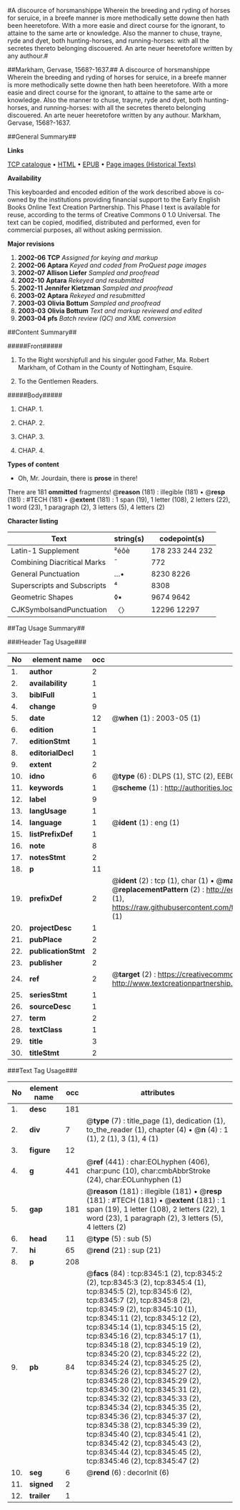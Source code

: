 #A discource of horsmanshippe Wherein the breeding and ryding of horses for seruice, in a breefe manner is more methodically sette downe then hath been heeretofore. With a more easie and direct course for the ignorant, to attaine to the same arte or knowledge. Also the manner to chuse, trayne, ryde and dyet, both hunting-horses, and running-horses: with all the secretes thereto belonging discouered. An arte neuer heeretofore written by any authour.#

##Markham, Gervase, 1568?-1637.##
A discource of horsmanshippe Wherein the breeding and ryding of horses for seruice, in a breefe manner is more methodically sette downe then hath been heeretofore. With a more easie and direct course for the ignorant, to attaine to the same arte or knowledge. Also the manner to chuse, trayne, ryde and dyet, both hunting-horses, and running-horses: with all the secretes thereto belonging discouered. An arte neuer heeretofore written by any authour.
Markham, Gervase, 1568?-1637.

##General Summary##

**Links**

[TCP catalogue](http://www.ota.ox.ac.uk/tcp/)  • 
[HTML](http://tei.it.ox.ac.uk/tcp/Texts-HTML/free/A06/A06916.html)  • 
[EPUB](http://tei.it.ox.ac.uk/tcp/Texts-EPUB/free/A06/A06916.epub) • 
[Page images (Historical Texts)](https://data.historicaltexts.jisc.ac.uk/view?pubId=eebo-99843601e&pageId=eebo-99843601e-8345-1)

**Availability**

This keyboarded and encoded edition of the
	       work described above is co-owned by the institutions
	       providing financial support to the Early English Books
	       Online Text Creation Partnership. This Phase I text is
	       available for reuse, according to the terms of Creative
	       Commons 0 1.0 Universal. The text can be copied,
	       modified, distributed and performed, even for
	       commercial purposes, all without asking permission.

**Major revisions**

1. __2002-06__ __TCP__ *Assigned for keying and markup*
1. __2002-06__ __Aptara__ *Keyed and coded from ProQuest page images*
1. __2002-07__ __Allison Liefer__ *Sampled and proofread*
1. __2002-10__ __Aptara__ *Rekeyed and resubmitted*
1. __2002-11__ __Jennifer Kietzman__ *Sampled and proofread*
1. __2003-02__ __Aptara__ *Rekeyed and resubmitted*
1. __2003-03__ __Olivia Bottum__ *Sampled and proofread*
1. __2003-03__ __Olivia Bottum__ *Text and markup reviewed and edited*
1. __2003-04__ __pfs__ *Batch review (QC) and XML conversion*

##Content Summary##

#####Front#####

1. To the Right worshipfull and his
singuler good Father, Ma. Robert Markham,
of Cotham in the County of Nottingham,
Esquire.

1. To the Gentlemen Readers.

#####Body#####

1. CHAP. 1.

1. CHAP. 2.

1. CHAP. 3.

1. CHAP. 4.

**Types of content**

  * Oh, Mr. Jourdain, there is **prose** in there!

There are 181 **ommitted** fragments! 
 @__reason__ (181) : illegible (181)  •  @__resp__ (181) : #TECH (181)  •  @__extent__ (181) : 1 span (19), 1 letter (108), 2 letters (22), 1 word (23), 1 paragraph (2), 3 letters (5), 4 letters (2)

**Character listing**


|Text|string(s)|codepoint(s)|
|---|---|---|
|Latin-1 Supplement|²éôè|178 233 244 232|
|Combining             Diacritical Marks|̄|772|
|General Punctuation|…•|8230 8226|
|Superscripts             and Subscripts|⁴|8308|
|Geometric Shapes|◊▪|9674 9642|
|CJKSymbolsandPunctuation|〈〉|12296 12297|

##Tag Usage Summary##

###Header Tag Usage###

|No|element name|occ|attributes|
|---|---|---|---|
|1.|__author__|2||
|2.|__availability__|1||
|3.|__biblFull__|1||
|4.|__change__|9||
|5.|__date__|12| @__when__ (1) : 2003-05 (1)|
|6.|__edition__|1||
|7.|__editionStmt__|1||
|8.|__editorialDecl__|1||
|9.|__extent__|2||
|10.|__idno__|6| @__type__ (6) : DLPS (1), STC (2), EEBO-CITATION (1), PROQUEST (1), VID (1)|
|11.|__keywords__|1| @__scheme__ (1) : http://authorities.loc.gov/ (1)|
|12.|__label__|9||
|13.|__langUsage__|1||
|14.|__language__|1| @__ident__ (1) : eng (1)|
|15.|__listPrefixDef__|1||
|16.|__note__|8||
|17.|__notesStmt__|2||
|18.|__p__|11||
|19.|__prefixDef__|2| @__ident__ (2) : tcp (1), char (1)  •  @__matchPattern__ (2) : ([0-9\-]+):([0-9IVX]+) (1), (.+) (1)  •  @__replacementPattern__ (2) : http://eebo.chadwyck.com/downloadtiff?vid=$1&page=$2 (1), https://raw.githubusercontent.com/textcreationpartnership/Texts/master/tcpchars.xml#$1 (1)|
|20.|__projectDesc__|1||
|21.|__pubPlace__|2||
|22.|__publicationStmt__|2||
|23.|__publisher__|2||
|24.|__ref__|2| @__target__ (2) : https://creativecommons.org/publicdomain/zero/1.0/ (1), http://www.textcreationpartnership.org/docs/. (1)|
|25.|__seriesStmt__|1||
|26.|__sourceDesc__|1||
|27.|__term__|2||
|28.|__textClass__|1||
|29.|__title__|3||
|30.|__titleStmt__|2||


###Text Tag Usage###

|No|element name|occ|attributes|
|---|---|---|---|
|1.|__desc__|181||
|2.|__div__|7| @__type__ (7) : title_page (1), dedication (1), to_the_reader (1), chapter (4)  •  @__n__ (4) : 1 (1), 2 (1), 3 (1), 4 (1)|
|3.|__figure__|12||
|4.|__g__|441| @__ref__ (441) : char:EOLhyphen (406), char:punc (10), char:cmbAbbrStroke (24), char:EOLunhyphen (1)|
|5.|__gap__|181| @__reason__ (181) : illegible (181)  •  @__resp__ (181) : #TECH (181)  •  @__extent__ (181) : 1 span (19), 1 letter (108), 2 letters (22), 1 word (23), 1 paragraph (2), 3 letters (5), 4 letters (2)|
|6.|__head__|11| @__type__ (5) : sub (5)|
|7.|__hi__|65| @__rend__ (21) : sup (21)|
|8.|__p__|208||
|9.|__pb__|84| @__facs__ (84) : tcp:8345:1 (2), tcp:8345:2 (2), tcp:8345:3 (2), tcp:8345:4 (1), tcp:8345:5 (2), tcp:8345:6 (2), tcp:8345:7 (2), tcp:8345:8 (2), tcp:8345:9 (2), tcp:8345:10 (1), tcp:8345:11 (2), tcp:8345:12 (2), tcp:8345:14 (1), tcp:8345:15 (2), tcp:8345:16 (2), tcp:8345:17 (1), tcp:8345:18 (2), tcp:8345:19 (2), tcp:8345:20 (2), tcp:8345:22 (2), tcp:8345:24 (2), tcp:8345:25 (2), tcp:8345:26 (2), tcp:8345:27 (2), tcp:8345:28 (2), tcp:8345:29 (2), tcp:8345:30 (2), tcp:8345:31 (2), tcp:8345:32 (2), tcp:8345:33 (2), tcp:8345:34 (2), tcp:8345:35 (2), tcp:8345:36 (2), tcp:8345:37 (2), tcp:8345:38 (2), tcp:8345:39 (2), tcp:8345:40 (2), tcp:8345:41 (2), tcp:8345:42 (2), tcp:8345:43 (2), tcp:8345:44 (2), tcp:8345:45 (2), tcp:8345:46 (2), tcp:8345:47 (2)|
|10.|__seg__|6| @__rend__ (6) : decorInit (6)|
|11.|__signed__|2||
|12.|__trailer__|1||
